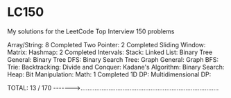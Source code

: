 # LC150
My solutions for the LeetCode Top Interview 150 problems

Array/String: 8 Completed
Two Pointer: 2 Completed
Sliding Window:
Matrix:
Hashmap: 2 Completed
Intervals:
Stack:
Linked List:
Binary Tree General:
Binary Tree DFS:
Binary Search Tree:
Graph General:
Graph BFS:
Trie:
Backtracking:
Divide and Conquer:
Kadane's Algorithm:
Binary Search:
Heap:
Bit Manipulation:
Math: 1 Completed
1D DP:
Multidimensional DP:

TOTAL:
13 / 170
------->...............................................................................
